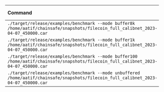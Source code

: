 | Command | Mean [s] | Min [s] | Max [s] | Relative |
|:---|---:|---:|---:|---:|
| `./target/release/examples/benchmark --mode buffer8k /home/aatif/chainsafe/snapshots/filecoin_full_calibnet_2023-04-07_450000.car` | 226.545 | 226.545 | 226.545 | 1.05 |
| `./target/release/examples/benchmark --mode buffer1k /home/aatif/chainsafe/snapshots/filecoin_full_calibnet_2023-04-07_450000.car` | 237.063 | 237.063 | 237.063 | 1.09 |
| `./target/release/examples/benchmark --mode buffer100 /home/aatif/chainsafe/snapshots/filecoin_full_calibnet_2023-04-07_450000.car` | 216.535 | 216.535 | 216.535 | 1.00 |
| `./target/release/examples/benchmark --mode unbuffered /home/aatif/chainsafe/snapshots/filecoin_full_calibnet_2023-04-07_450000.car` | 234.794 | 234.794 | 234.794 | 1.08 |
